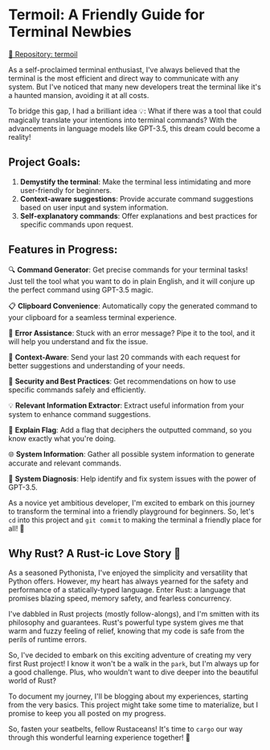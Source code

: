 # Termoil: A Friendly Guide for Terminal Newbies

[🔗 Repository: termoil](https://github.com/ipriyam26/termoil)

As a self-proclaimed terminal enthusiast, I've always believed that the terminal is the most efficient and direct way to communicate with any system. But I've noticed that many new developers treat the terminal like it's a haunted mansion, avoiding it at all costs.

To bridge this gap, I had a brilliant idea 💡: What if there was a tool that could magically translate your intentions into terminal commands? With the advancements in language models like GPT-3.5, this dream could become a reality!

## Project Goals:

1. **Demystify the terminal**: Make the terminal less intimidating and more user-friendly for beginners.
2. **Context-aware suggestions**: Provide accurate command suggestions based on user input and system information.
3. **Self-explanatory commands**: Offer explanations and best practices for specific commands upon request.

## Features in Progress:

🔍 **Command Generator**: Get precise commands for your terminal tasks! Just tell the tool what you want to do in plain English, and it will conjure up the perfect command using GPT-3.5 magic.

📋 **Clipboard Convenience**: Automatically copy the generated command to your clipboard for a seamless terminal experience.

🚨 **Error Assistance**: Stuck with an error message? Pipe it to the tool, and it will help you understand and fix the issue.

🎯 **Context-Aware**: Send your last 20 commands with each request for better suggestions and understanding of your needs.

🔐 **Security and Best Practices**: Get recommendations on how to use specific commands safely and efficiently.

💡 **Relevant Information Extractor**: Extract useful information from your system to enhance command suggestions.

🚩 **Explain Flag**: Add a flag that deciphers the outputted command, so you know exactly what you're doing.

🌐 **System Information**: Gather all possible system information to generate accurate and relevant commands.

🔧 **System Diagnosis**: Help identify and fix system issues with the power of GPT-3.5.

As a novice yet ambitious developer, I'm excited to embark on this journey to transform the terminal into a friendly playground for beginners. So, let's `cd` into this project and `git commit` to making the terminal a friendly place for all! 🚀

## Why Rust? A Rust-ic Love Story 🦀

As a seasoned Pythonista, I've enjoyed the simplicity and versatility that Python offers. However, my heart has always yearned for the safety and performance of a statically-typed language. Enter Rust: a language that promises blazing speed, memory safety, and fearless concurrency.

I've dabbled in Rust projects (mostly follow-alongs), and I'm smitten with its philosophy and guarantees. Rust's powerful type system gives me that warm and fuzzy feeling of relief, knowing that my code is safe from the perils of runtime errors.

So, I've decided to embark on this exciting adventure of creating my very first Rust project! I know it won't be a walk in the `park`, but I'm always up for a good challenge. Plus, who wouldn't want to dive deeper into the beautiful world of Rust?

To document my journey, I'll be blogging about my experiences, starting from the very basics. This project might take some time to materialize, but I promise to keep you all posted on my progress.

So, fasten your seatbelts, fellow Rustaceans! It's time to `cargo` our way through this wonderful learning experience together! 🚀